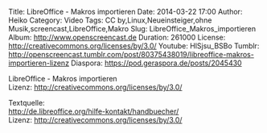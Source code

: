 Title: LibreOffice - Makros importieren
Date: 2014-03-22 17:00
Author: Heiko
Category: Video
Tags: CC by,Linux,Neueinsteiger,ohne Musik,screencast,LibreOffice,Makro
Slug: LibreOffice_Makros_importieren
Album: http://www.openscreencast.de
Duration: 261000
License: http://creativecommons.org/licenses/by/3.0/
Youtube: HlSjsu_BSBo
Tumblr: http://openscreencast.tumblr.com/post/80375438019/libreoffice-makros-importieren-lizenz
Diaspora: https://pod.geraspora.de/posts/2045430

LibreOffice - Makros importieren  
Lizenz: <http://creativecommons.org/licenses/by/3.0/>  
  
Textquelle:  
<http://de.libreoffice.org/hilfe-kontakt/handbuecher/>  
Lizenz: <http://creativecommons.org/licenses/by/3.0/>

